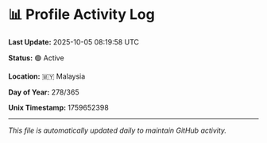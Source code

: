 # 📊 Profile Activity Log

**Last Update:** 2025-10-05 08:19:58 UTC

**Status:** 🟢 Active

**Location:** 🇲🇾 Malaysia

**Day of Year:** 278/365

**Unix Timestamp:** 1759652398

---

*This file is automatically updated daily to maintain GitHub activity.*
